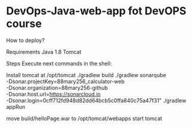 # DevOps-Java-web-app  fot DevOPS course

How to deploy?

Requirements
Java 1.8
Tomcat

Steps
Execute next commands in the shell:

Install tomcat at /opt/tomcat
./gradlew build
./gradlew sonarqube \
                  -Dsonar.projectKey=88mary256_calculator-web \
                  -Dsonar.organization=88mary256-github \
                  -Dsonar.host.url=https://sonarcloud.io \
                  -Dsonar.login=0cff712fd948d82dd64bcb5c0ffa840c75a47f31"
./gradlew appRun

move build/helloPage.war to /opt/tomcat/webapps
start tomcat
